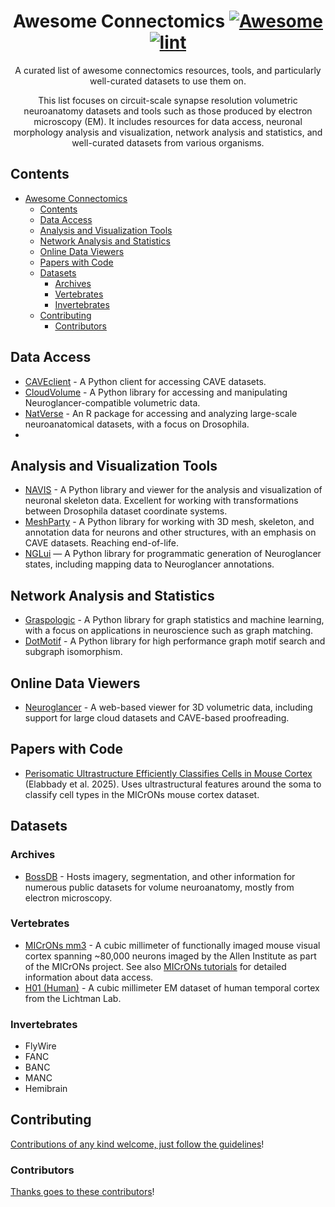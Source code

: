 <div align="center">

<!-- title -->

<!--lint ignore no-dead-urls-->

# Awesome Connectomics [![Awesome](https://awesome.re/badge.svg)](https://awesome.re) [![lint](https://github.com/ceesem/awesome-connectomics/actions/workflows/lint.yaml/badge.svg)](https://github.com/ceesem/awesome-connectomics/actions/workflows/lint.yaml)

<!-- subtitle -->

A curated list of awesome connectomics resources, tools, and particularly well-curated datasets to use them on.

<!-- image -->

<!-- <a href="" target="_blank" rel="noopener noreferrer">
  <img src="" />
</a> -->

<!-- description -->

This list focuses on circuit-scale synapse resolution volumetric neuroanatomy datasets and tools such as those produced by electron microscopy (EM). It includes resources for data access, neuronal morphology analysis and visualization, network analysis and statistics, and well-curated datasets from various organisms.

</div>

<!-- TOC -->

## Contents

- [Awesome Connectomics  ](#awesome-connectomics--)
  - [Contents](#contents)
  - [Data Access](#data-access)
  - [Analysis and Visualization Tools](#analysis-and-visualization-tools)
  - [Network Analysis and Statistics](#network-analysis-and-statistics)
  - [Online Data Viewers](#online-data-viewers)
  - [Papers with Code](#papers-with-code)
  - [Datasets](#datasets)
    - [Archives](#archives)
    - [Vertebrates](#vertebrates)
    - [Invertebrates](#invertebrates)
  - [Contributing](#contributing)
    - [Contributors](#contributors)

<!-- CONTENT -->

## Data Access

- [CAVEclient](https://github.com/CAVEconnectome/CAVEclient) - A Python client for accessing CAVE datasets.
- [CloudVolume](https://github.com/seung-lab/cloud-volume) - A Python library for accessing and manipulating Neuroglancer-compatible volumetric data.
- [NatVerse](https://natverse.org) - An R package for accessing and analyzing large-scale neuroanatomical datasets, with a focus on Drosophila.
- 
## Analysis and Visualization Tools

- [NAVIS](https://navis-org.github.io/navis/) - A Python library and viewer for the analysis and visualization of neuronal  skeleton data. Excellent for working with transformations between Drosophila dataset coordinate systems.
- [MeshParty](https://github.com/CAVEconnectome/MeshParty) - A Python library for working with 3D mesh, skeleton, and annotation data for neurons and other structures, with an emphasis on CAVE datasets. Reaching end-of-life.
- [NGLui](https://github.com/CAVEconnectome/nglui) — A Python library for programmatic generation of Neuroglancer states, including mapping data to Neuroglancer annotations.

## Network Analysis and Statistics

- [Graspologic](https://github.com/graspologic-org/graspologic) - A Python library for graph statistics and machine learning, with a focus on applications in neuroscience such as graph matching.
- [DotMotif](https://github.com/aplbrain/dotmotif) - A Python library for high performance graph motif search and subgraph isomorphism.

## Online Data Viewers

- [Neuroglancer](https://github.com/google/neuroglancer) - A web-based viewer for 3D volumetric data, including support for large cloud datasets and CAVE-based proofreading.

## Papers with Code

- [Perisomatic Ultrastructure Efficiently Classifies Cells in Mouse Cortex](https://github.com/AllenInstitute/Perisomatic_Based_CellTyping) (Elabbady et al. 2025). Uses ultrastructural features around the soma to classify cell types in the MICrONs mouse cortex dataset.

## Datasets

### Archives

- [BossDB](https://bossdb.org/) - Hosts imagery, segmentation, and other information for numerous public datasets for volume neuroanatomy, mostly from electron microscopy.

### Vertebrates

- [MICrONs mm3](https://microns-explorer.org/) - A cubic millimeter of functionally imaged mouse visual cortex spanning ~80,000 neurons imaged by the Allen Institute as part of the MICrONs project. See also [MICrONs tutorials](https://tutorial.microns-explorer.org/) for detailed information about data access.
- [H01 (Human)](https://h01-release.storage.googleapis.com/landing.html) - A cubic millimeter EM dataset of human temporal cortex from the Lichtman Lab.

### Invertebrates

- FlyWire
- FANC
- BANC
- MANC
- Hemibrain

<!-- END CONTENT -->

## Contributing

[Contributions of any kind welcome, just follow the guidelines](contributing.md)!

### Contributors

[Thanks goes to these contributors](https://github.com/ceesem/awesome-connectomics/graphs/contributors)!
